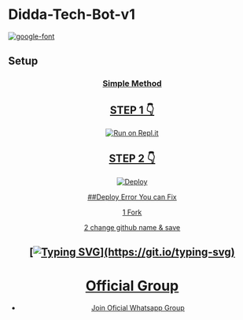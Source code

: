 # Didda-Tech-Bot-v1


<a href="https://github.com/Its-meDidulaBot/Didula-Whatsapp-Bot-V1"><img src="https://i.ibb.co/JnwkfJP/logo-fc681ccd.png" alt="google-font" border="0"></a>

## Setup

<div align="center">

  ### <u> Simple Method <u>

## STEP 1 👇

<div align="center">

  

  [![Run on Repl.it](https://repl.it/badge/github/quiec/whatsAlfa)](https://replit.com/@Its-meDidulaBot/Didula-bot-Qr)

## STEP 2 👇

<div align="center">

[![Deploy](https://www.herokucdn.com/deploy/button.svg)](https://heroku.com/deploy?template=https://github.com/Its-meDidulaBot/Didda-Wa-Bot-V1.0)

  ##Deploy Error You can Fix 

  1 Fork

  2 change github name & save

     

## [![Typing SVG](https://readme-typing-svg.herokuapp.com?font=Lemon+milk&color=000EF7&lines=Welcome+to+Didula+WA+Bot...;Created+by+Didu....;This+is+a+Bgm+stickerbot...;With+more+features...)](https://git.io/typing-svg)

# Official Group

- [Join Oficial Whatsapp Group](https://chat.whatsapp.com/LWOdea4zvErAHkLNuAQkoP)

